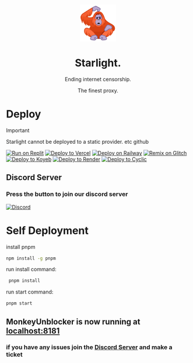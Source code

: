 <div align=center>
<img src="/public/media/logo.svg" width="100px" height="100px">
  <h1>Starlight.</h1>
  <p>Ending internet censorship.</p>
  <p>The finest proxy.</p>
</div>

# Deploy

> [!IMPORTANT]  
> Starlight cannot be deployed to a static provider. etc github
>
> >

[![Run on Replit](https://binbashbanana.github.io/deploy-buttons/buttons/remade/replit.svg)](https://replit.com/github/Parcoil/starlight)
[![Deploy to Vercel](https://binbashbanana.github.io/deploy-buttons/buttons/remade/vercel.svg)](https://vercel.com/new/clone?repository-url=https://github.com/Parcoil/starlight)
<a target="_blank" href="https://railway.app/new/template?template=https://github.com/parcoil/starlight"><img alt="Deploy on Railway" src="https://binbashbanana.github.io/deploy-buttons/buttons/remade/railway.svg"></a>
<a target="_blank" href="https://glitch.com/edit/#!/import/github/parcoil/starlight"><img alt="Remix on Glitch" src="https://binbashbanana.github.io/deploy-buttons/buttons/remade/glitch.svg"></a>
[![Deploy to Koyeb](https://binbashbanana.github.io/deploy-buttons/buttons/remade/koyeb.svg)](https://app.koyeb.com/deploy?type=git&repository=github.com/Parcoil/starlight&branch=main&name=Native)
[![Deploy to Render](https://binbashbanana.github.io/deploy-buttons/buttons/remade/render.svg)](https://render.com/deploy?repo=https://github.com/Parcoil/starlight)
[![Deploy to Cyclic](https://binbashbanana.github.io/deploy-buttons/buttons/remade/cyclic.svg)](https://app.cyclic.sh/api/app/deploy/Parcoil/starlight)

## Discord Server

### Press the button to join our discord server

<a href="https://dsc.gg/parcoil">
<img alt="Discord" src="https://img.shields.io/discord/1128826318813921350?style=for-the-badge&logo=discord&label=Join%20Discord&labelColor=white&color=%09%237289da">
</a>

# Self Deployment

install pnpm

```sh
npm install -g pnpm
```

run install command:

```sh
 pnpm install
```

run start command:

```sh
pnpm start
```

## MonkeyUnblocker is now running at [localhost:8181](http://localhost:8181)

### if you have any issues join the [Discord Server](https://dsc.gg/U6Y4kz) and make a ticket
